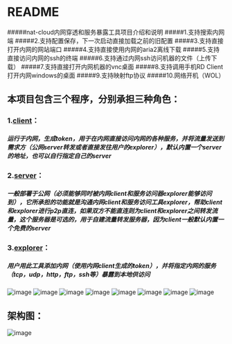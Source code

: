 # README
#####nat-cloud内网穿透和服务暴露工具项目介绍和说明
#####1.支持搜索内网端
#####2.支持配置保存，下一次启动直接加载之前的旧配置
#####3.支持直接打开内网的网站端口
#####4.支持直接使用内网的aria2离线下载
#####5.支持直接访问内网的ssh的终端
#####6.支持通过内网ssh访问机器的文件（上传下载）
#####7.支持直接打开内网机器的vnc桌面
#####8.支持调用手机RD Client打开内网windows的桌面
#####9.支持映射ftp协议
#####10.网络开机（WOL）
## 本项目包含三个程序，分别承担三种角色：
### 1.[client](https://github.com/nat-cloud/client "内网运行的工具")：
  ##### 运行于内网，生成token，用于在内网直接访问内网的各种服务，并将流量发送到需求方（公网server转发或者直接发往用户的explorer），默认内置一个server的地址，也可以自行指定自己的server
### 2.[server](https://github.com/nat-cloud/server "运行于公网服务的服务端")：
  ##### 一般部署于公网（必须能够同时被内网client和服务访问器explorer能够访问到），它所承担的功能就是沟通内网client和服务访问工具explorer，帮助client和explorer进行p2p直连，如果双方不能直连则为client和explorer之间转发流量，这个服务器是可选的，用于自建流量转发服务器，因为client一般默认内置一个免费的server
### 3.[explorer](https://github.com/nat-cloud/explorer "用来暴露内网服务的工具")：
  ##### 用户用此工具添加内网（使用内网client生成的token），并将指定内网的服务（tcp，udp，http，ftp，ssh等）暴露到本地供访问
![image](https://github.com/nat-cloud/README/blob/master/session.png?raw=true)
![image](https://github.com/nat-cloud/README/blob/master/tcp.png?raw=true)
![image](https://github.com/nat-cloud/README/blob/master/udp.png?raw=true)
![image](https://github.com/nat-cloud/README/blob/master/http.png?raw=true)
![image](https://github.com/nat-cloud/README/blob/master/ftp.png?raw=true)
![image](https://github.com/nat-cloud/README/blob/master/ssh.png?raw=true)
![image](https://github.com/nat-cloud/README/blob/master/vnc.png?raw=true)
![image](https://github.com/nat-cloud/README/blob/master/setting.png?raw=true)
 ## 架构图：
 ![image](https://github.com/nat-cloud/README/blob/master/nat-cloud-architecture.png?raw=true)
